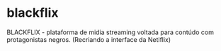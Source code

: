 # blackflix
BLACKFLIX - plataforma de midia streaming voltada para contúdo com protagonistas negros.
(Recriando a interface da Netiflix)
